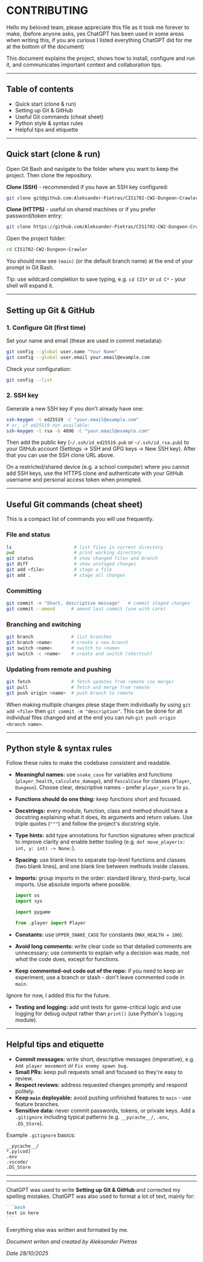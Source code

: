 # CONTRIBUTING

Hello my beloved team, please appreciate this file as it took me forever to make, (before anyone asks, yes ChatGPT has been used in some areas when writing this, if you are curious I listed everything ChatGPT did for me at the bottom of the document)

This document explains the project, shows how to install, configure and run it, and communicates important context and collaboration tips.

---

## Table of contents

* Quick start (clone & run)
* Setting up Git & GitHub
* Useful Git commands (cheat sheet)
* Python style & syntax rules
* Helpful tips and etiquette

---

## Quick start (clone & run)

Open Git Bash and navigate to the folder where you want to keep the project. Then clone the repository.

**Clone (SSH)** - recommended if you have an SSH key configured:

```bash
git clone git@github.com:Aleksander-Pietras/CIS1702-CW2-Dungeon-Crawler.git
```

**Clone (HTTPS)** - useful on shared machines or if you prefer password/token entry:

```bash
git clone https://github.com/Aleksander-Pietras/CIS1702-CW2-Dungeon-Crawler.git
```

Open the project folder:

```bash
cd CIS1702-CW2-Dungeon-Crawler
```

You should now see `(main)` (or the default branch name) at the end of your prompt in Git Bash.

Tip: use wildcard completion to save typing, e.g. `cd CIS*` or `cd C*` - your shell will expand it.

---

## Setting up Git & GitHub

### 1. Configure Git (first time)

Set your name and email (these are used in commit metadata):

```bash
git config --global user.name "Your Name"
git config --global user.email your.email@example.com
```

Check your configuration:

```bash
git config --list
```

### 2. SSH key

Generate a new SSH key if you don't already have one:

```bash
ssh-keygen -t ed25519 -C "your.email@example.com"
# or, if ed25519 not available:
ssh-keygen -t rsa -b 4096 -C "your.email@example.com"
```

Then add the public key (`~/.ssh/id_ed25519.pub` or `~/.ssh/id_rsa.pub`) to your GitHub account (Settings → SSH and GPG keys → New SSH key). After that you can use the SSH clone URL above.

On a restricted/shared device (e.g. a school computer) where you cannot add SSH keys, use the HTTPS clone and authenticate with your GitHub username and personal access token when prompted.

---

## Useful Git commands (cheat sheet)

This is a compact list of commands you will use frequently.

### File and status

```bash
ls                       # list files in current directory
pwd                      # print working directory
git status               # show changed files and branch
git diff                 # show unstaged changes
git add <file>           # stage a file
git add .                # stage all changes
```

### Committing

```bash
git commit -m "Short, descriptive message"   # commit staged changes
git commit --amend      # amend last commit (use with care)
```

### Branching and switching

```bash
git branch              # list branches
git branch <name>       # create a new branch
git switch <name>       # switch to <name>
git switch -c <name>    # create and switch (shortcut)
```

### Updating from remote and pushing

```bash
git fetch               # fetch updates from remote (no merge)
git pull                # fetch and merge from remote
git push origin <name>  # push branch to remote
```
When making multiple changes plese stage them individually by using `git add <file>` then `git commit -m "description"`. This can be done for all individual files changed and at the end you can run `git push origin <branch name>`.

---

## Python style & syntax rules

Follow these rules to make the codebase consistent and readable.

* **Meaningful names:** use `snake_case` for variables and functions (`player_health`, `calculate_damage`), and `PascalCase` for classes (`Player`, `Dungeon`). Choose clear, descriptive names - prefer `player_score` to `ps`.

* **Functions should do one thing:** keep functions short and focused.

* **Docstrings:** every module, function, class and method should have a docstring explaining what it does, its arguments and return values. Use triple quotes (`"""`) and follow the project's docstring style.

* **Type hints:** add type annotations for function signatures when practical to improve clarity and enable better tooling (e.g. `def move_player(x: int, y: int) -> None:`).

* **Spacing:** use blank lines to separate top-level functions and classes (two blank lines), and one blank line between methods inside classes.

* **Imports:** group imports in the order: standard library, third-party, local imports. Use absolute imports where possible.

  ```python
  import os
  import sys

  import pygame

  from .player import Player
  ```

* **Constants:** use `UPPER_SNAKE_CASE` for constants (`MAX_HEALTH = 100`).

* **Avoid long comments:** write clear code so that detailed comments are unnecessary; use comments to explain *why* a decision was made, not *what* the code does, except for functions.

* **Keep commented-out code out of the repo:** if you need to keep an experiment, use a branch or stash - don't leave commented code in `main`.

Ignore for now, I added this for the future.

* **Testing and logging:** add unit tests for game-critical logic and use logging for debug output rather than `print()` (use Python's `logging` module).

---

## Helpful tips and etiquette

* **Commit messages:** write short, descriptive messages (imperative), e.g. `Add player movement` or `Fix enemy spawn bug`.
* **Small PRs:** keep pull requests small and focused so they're easy to review.
* **Respect reviews:** address requested changes promptly and respond politely.
* **Keep `main` deployable:** avoid pushing unfinished features to `main` - use feature branches.
* **Sensitive data:** never commit passwords, tokens, or private keys. Add a `.gitignore` including typical patterns (e.g. `__pycache__/`, `.env`, `.DS_Store`).

Example `.gitignore` basics:

```
__pycache__/
*.py[cod]
.env
.vscode/
.DS_Store
```

---

---

ChatGPT was used to write **Setting up Git & GitHub** and corrected my spelling mistakes.
ChatGPT was also used to format a lot of text, mainly for:

````markdown
```bash
text in here
```
````

Everything else was written and formated by me.


*Document writen and created by Aleksander Pietras*

*Date 28/10/2025*
